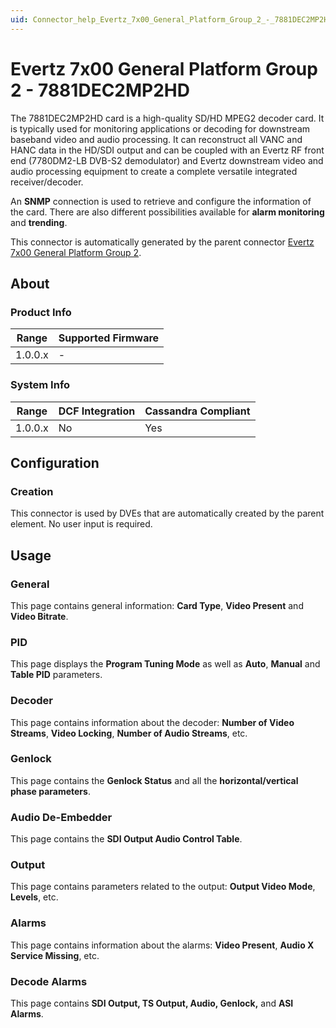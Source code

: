 ```yaml
---
uid: Connector_help_Evertz_7x00_General_Platform_Group_2_-_7881DEC2MP2HD
---
```


# Evertz 7x00 General Platform Group 2 - 7881DEC2MP2HD

The 7881DEC2MP2HD card is a high-quality SD/HD MPEG2 decoder card. It is typically used for monitoring applications or decoding for downstream baseband video and audio processing. It can reconstruct all VANC and HANC data in the HD/SDI output and can be coupled with an Evertz RF front end (7780DM2-LB DVB-S2 demodulator) and Evertz downstream video and audio processing equipment to create a complete versatile integrated receiver/decoder.

An **SNMP** connection is used to retrieve and configure the information of the card. There are also different possibilities available for **alarm monitoring** and **trending**.

This connector is automatically generated by the parent connector [Evertz 7x00 General Platform Group 2](xref:Connector_help_Evertz_7x00_General_Platform_Group_2).

## About

### Product Info

| Range     | Supported Firmware     |
|-----------|------------------------|
| 1.0.0.x   | \-                     |

### System Info

| **Range** | **DCF Integration** | **Cassandra Compliant** |
|-----------|---------------------|-------------------------|
| 1.0.0.x   | No                  | Yes                     |

## Configuration

### Creation

This connector is used by DVEs that are automatically created by the parent element. No user input is required.

## Usage

### General

This page contains general information: **Card Type**, **Video Present** and **Video Bitrate**.

### PID

This page displays the **Program Tuning Mode** as well as **Auto**, **Manual** and **Table PID** parameters.

### Decoder

This page contains information about the decoder: **Number of Video Streams**, **Video Locking**, **Number of Audio Streams**, etc.

### Genlock

This page contains the **Genlock Status** and all the **horizontal/vertical phase parameters**.

### Audio De-Embedder

This page contains the **SDI Output Audio Control Table**.

### Output

This page contains parameters related to the output: **Output Video Mode**, **Levels**, etc.

### Alarms

This page contains information about the alarms: **Video Present**, **Audio X Service Missing**, etc.

### Decode Alarms

This page contains **SDI Output, TS Output, Audio, Genlock,** and **ASI Alarms**.
